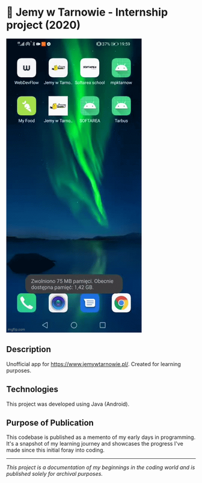 # 📖 Jemy w Tarnowie - Internship project (2020)

![Showcase](./assets/video.gif)

## Description
Unofficial app for https://www.jemywtarnowie.pl/. Created for learning purposes.
## Technologies
This project was developed using Java (Android).

## Purpose of Publication
This codebase is published as a memento of my early days in programming. It's a snapshot of my learning journey and showcases the progress I've made since this initial foray into coding.

---

*This project is a documentation of my beginnings in the coding world and is published solely for archival purposes.*
